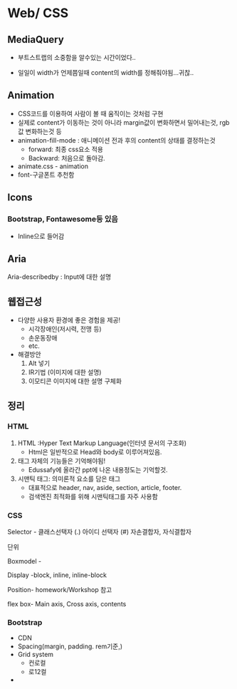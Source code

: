 # Web/ CSS

## MediaQuery

- 부트스트랩의 소중함을 알수있는 시간이었다..

- 일일이 width가 언제쯤일때 content의 width를 정해줘야됨...귀찮..



## Animation

- CSS코드를 이용하여 사람이 볼 때 움직이는 것처럼 구현
- 실제로 content가 이동하는 것이 아니라 margin값이 변화하면서 밀어내는것, rgb값 변화하는것 등
- animation-fill-mode : 애니메이션 전과 후의 content의 상태를 결정하는것
  - forward: 최종 css요소 적용
  - Backward: 처음으로 돌아감.
- animate.css - animation
- font-구글폰트 추천함



## Icons

### Bootstrap, Fontawesome등 있음

- Inline으로 들어감



## Aria

Aria-describedby : Input에 대한 설명



## 웹접근성

- 다양한 사용자 환경에 좋은 경험을 제공!
  - 시각장애인(저시력, 전맹 등)
  - 손운동장애
  - etc.
- 해결방안 
  1. Alt 넣기
  2. IR기법 (이미지에 대한 설명)
  3. 이모티콘 이미지에 대한 설명 구체화





## 정리

### HTML

1. HTML :Hyper Text Markup Language(인터넷 문서의 구조화)
   - Html은 일반적으로 Head와 body로 이루어져있음.
2. 태그 자체의 기능들은 기억해야됨!
   - Edussafy에 올라간 ppt에 나온 내용정도는 기억할것.
3. 시맨틱 태그: 의미론적 요소를 담은 태그
   - 대표적으로 header, nav, aside, section, article, footer.
   - 검색엔진 최적화를 위해 시맨틱태그를 자주 사용함



### CSS

Selector - 클래스선택자 (.) 아이디 선택자 (#)  자손결합자, 자식결합자

단위

Boxmodel - 

Display -block, inline, inline-block

Position- homework/Workshop 참고

flex box- Main axis, Cross axis, contents

### Bootstrap

- CDN
- Spacing(margin, padding. rem기준,)
- Grid system
  - 컨로컬
  - 로12컬
- 